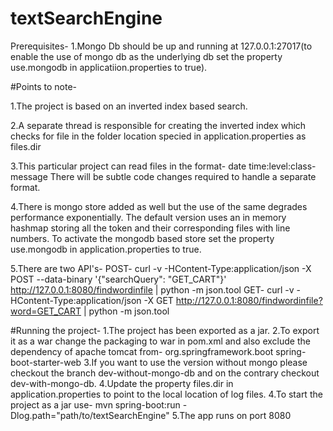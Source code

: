 # textSearchEngine
Prerequisites-
1.Mongo Db should be up and running at 127.0.0.1:27017(to enable the use of mongo db as the underlying db set the property use.mongodb in applicatiion.properties to true).


#Points to note-

1.The project is based on an inverted index based search.

2.A separate thread is responsible for creating the inverted index which checks for file in the folder location specied in application.properties as
 files.dir

3.This particular project can read files in the format- date time:level:class-message
 There will be subtle code changes required to handle a separate format.

4.There is mongo store added as well but the use of the same degrades performance exponentially.
 The default version uses an in memory hashmap storing all the token and their corresponding files with line numbers.
 To activate the mongodb based store set the property use.mongodb in application.properties to true.

5.There are two API's-
 POST-
 curl -v -HContent-Type:application/json -X POST --data-binary '{"searchQuery": "GET_CART"}' http://127.0.0.1:8080/findwordinfile | python -m json.tool
 GET-
 curl -v -HContent-Type:application/json -X GET  http://127.0.0.1:8080/findwordinfile?word=GET_CART | python -m json.tool

#Running the project-
1.The project has been exported as a jar.
2.To export it as a war change the packaging to war in pom.xml and also exclude the dependency of apache tomcat from-
 <dependency>
      <groupId>org.springframework.boot</groupId>
      <artifactId>spring-boot-starter-web</artifactId>
  </dependency>
3.If you want to use the version without mongo please checkout the branch dev-without-mongo-db and on the contrary checkout dev-with-mongo-db.
4.Update the property files.dir in application.properties to point to the local location of log files.
4.To start the project as a jar use-
         mvn spring-boot:run -Dlog.path="path/to/textSearchEngine"
5.The app runs on port 8080
